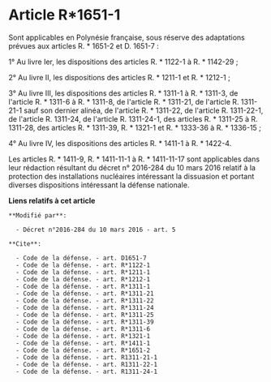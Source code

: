 # Article R*1651-1

Sont applicables en Polynésie française, sous réserve des adaptations prévues aux articles R. * 1651-2 et D. 1651-7 : 

1° Au livre Ier, les dispositions des articles R. * 1122-1 à R. * 1142-29 ; 

2° Au livre II, les dispositions des articles R. * 1211-1 et R. * 1212-1 ; 

3° Au livre III, les dispositions des articles R. * 1311-1 à R. * 1311-3, de l'article R. * 1311-6 à R. * 1311-8, de
l'article R. * 1311-21, de l'article R. 1311-21-1 sauf son dernier alinéa, de l'article R. * 1311-22, de l'article R.
1311-22-1, de l'article R. 1311-24, de l'article R. 1311-24-1, des articles R. * 1311-25 à R. 1311-28, des articles R. *
1311-39, R. * 1321-1 et R. * 1333-36 à R. * 1336-15 ; 

4° Au livre IV, les dispositions des articles R. * 1411-1 à R. * 1422-4.

Les articles R. * 1411-9, R. * 1411-11-1 à R. * 1411-11-17 sont applicables dans leur rédaction résultant du décret n°
2016-284 du 10 mars 2016 relatif à la protection des installations nucléaires intéressant la dissuasion et portant diverses
dispositions intéressant la défense nationale.

**Liens relatifs à cet article**

	**Modifié par**:

	  - Décret n°2016-284 du 10 mars 2016 - art. 5

	**Cite**:

	  - Code de la défense. - art. D1651-7
	  - Code de la défense. - art. R*1122-1
	  - Code de la défense. - art. R*1211-1
	  - Code de la défense. - art. R*1212-1
	  - Code de la défense. - art. R*1311-1
	  - Code de la défense. - art. R*1311-21
	  - Code de la défense. - art. R*1311-22
	  - Code de la défense. - art. R*1311-24
	  - Code de la défense. - art. R*1311-25
	  - Code de la défense. - art. R*1311-39
	  - Code de la défense. - art. R*1311-6
	  - Code de la défense. - art. R*1321-1
	  - Code de la défense. - art. R*1411-1
	  - Code de la défense. - art. R*1651-2
	  - Code de la défense. - art. R1311-21-1
	  - Code de la défense. - art. R1311-22-1
	  - Code de la défense. - art. R1311-24-1
